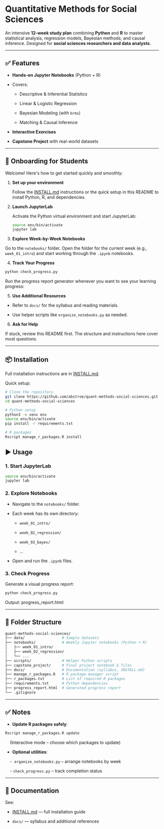 # Quantitative Methods for Social Sciences

An intensive **12-week study plan** combining **Python** and **R** to master statistical analysis, regression models, Bayesian methods, and causal inference. Designed for **social sciences researchers and data analysts**.

---

## ✅ Features

- **Hands-on Jupyter Notebooks** (Python + R)

- Covers:
  
  - Descriptive & Inferential Statistics
  
  - Linear & Logistic Regression
  
  - Bayesian Modeling (with `brms`)
  
  - Matching & Causal Inference

- **Interactive Exercises**

- **Capstone Project** with real-world datasets

---

## 👋 Onboarding for Students

Welcome! Here's how to get started quickly and smoothly:

1. **Set up your environment**
   
   Follow the [INSTALL.md](INSTALL.md) instructions or the quick setup in this README to install Python, R, and dependencies.

2. **Launch JupyterLab**
   
   Activate the Python virtual environment and start JupyterLab:
   
   ```bash
   source env/bin/activate
   jupyter lab
   ```

3. **Explore Week-by-Week Notebooks**

Go to the `notebooks/` folder. Open the folder for the current week (e.g., `week_01_intro`) and start working through the `.ipynb` notebooks.

4. **Track Your Progress**

```bash
python check_progress.py
```

Run the progress report generator whenever you want to see your learning progress:

5. **Use Additional Resources**
- Refer to `docs/` for the syllabus and reading materials.

- Use helper scripts like `organize_notebooks.py` as needed.
6. **Ask for Help**

If stuck, review this README first. The structure and instructions here cover most questions.

---

## 📦 Installation

Full installation instructions are in [INSTALL.md](INSTALL.md).

Quick setup:

```bash
# Clone the repository
git clone https://github.com/abstroe/quant-methods-social-sciences.git
cd quant-methods-social-sciences

# Python setup
python3 -m venv env
source env/bin/activate
pip install -r requirements.txt

# R packages
Rscript manage_r_packages.R install
```

## ▶️ Usage

### 1. Start JupyterLab

```bash
source env/bin/activate
jupyter lab
```

### 2. Explore Notebooks

- Navigate to the `notebooks/` folder.

- Each week has its own directory:
  
  - `week_01_intro/`
  
  - `week_02_regression/`
  
  - `week_03_bayes/`
  
  - …

- Open and run the `.ipynb` files.

### 3. Check Progress

Generate a visual progress report:

```bash
python check_progress.py
```

Output: progress_report.html

--- 

## 📂 Folder Structure

```bash
quant-methods-social-sciences/
├── data/                 # Sample datasets
├── notebooks/            # Weekly Jupyter notebooks (Python + R)
│   ├── week_01_intro/
│   ├── week_02_regression/
│   └── ...
├── scripts/              # Helper Python scripts
├── capstone_project/     # Final project notebook & files
├── docs/                 # Documentation (syllabus, INSTALL.md)
├── manage_r_packages.R   # R package manager script
├── r_packages.txt        # List of required R packages
├── requirements.txt      # Python dependencies
├── progress_report.html  # Generated progress report
└── .gitignore
```

--- 

## ✅ Notes

- **Update R packages safely**:

```bash
Rscript manage_r_packages.R update
```

    (Interactive mode – choose which packages to update)

* **Optional utilities**:

    -  `organize_notebooks.py` – arrange notebooks by week

    - `check_progress.py` – track completion status

--- 

## 📖 Documentation

See:

- [INSTALL.md](INSTALL.md) — full installation guide

- `docs/` — syllabus and additional references
